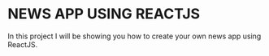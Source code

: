 # NEWS APP USING REACTJS


In this project I will be showing you how to create your own news app using ReactJS.